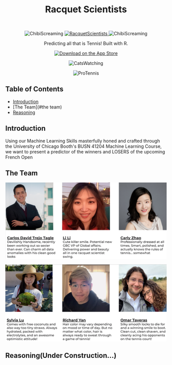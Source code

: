 <h1 align="center"> Racquet Scientists </h1> <br>
<p align="center">
  <img alt="ChibiScreaming" title="ChibiScreaming" src="https://media.giphy.com/media/uTY9YvXryUtpaNaDiG/giphy.gif" width="150">
  <a href="https://github.com/Racquet-Scientists">
    <img alt="RacquetScientists" title="RacquetScientists" src="https://i.imgur.com/IQCy2tA.png" width="250">
  </a>
  <img alt="ChibiScreaming" title="ChibiScreaming" src="https://media.giphy.com/media/uTY9YvXryUtpaNaDiG/giphy.gif" width="150">
</p>

<p align="center">
  Predicting all that is Tennis! Built with R.
</p>

<p align="center">
  <a href="https://github.com/Racquet-Scientists">
    <img alt="Download on the App Store" title="App Store" src="http://i.imgur.com/0n2zqHD.png" width="140">
  </a>
</p>

<p align="center">
  <img alt="CatsWatching" title="CatsWatching" src="https://media.giphy.com/media/10bHtOYi6DwkiA/giphy.gif" height="170" width="600">
</p>

<p align="center">
  <img alt="ProTennis" title="ProTennis" src="https://media.giphy.com/media/l378nQAeexVYyjqs8/giphy.gif" height="250" width="600">
</p>

## Table of Contents

- [Introduction](#introduction)
- [The Team](#the team)
- [Reasoning](#reasoning)

## Introduction
Using our Machine Learning Skills masterfully honed and crafted through the University of Chicago Booth's BUSN 41204 Machine Learning Course, we want to present a predictor of the winners and LOSERS of the upcoming French Open

## The Team
![Roster1](images/Roster1.png)

![Roster2](images/Roster2.png)

## Reasoning(Under Construction...)
